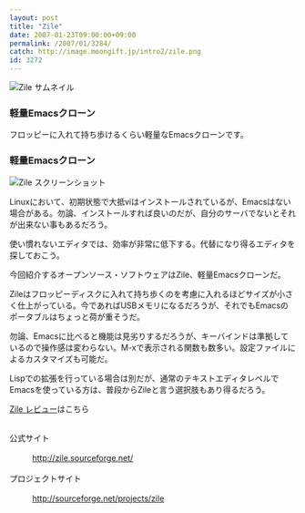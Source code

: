 ```yaml
---
layout: post
title: "Zile"
date: 2007-01-23T09:00:00+09:00
permalink: /2007/01/3284/
catch: http://image.moongift.jp/intro2/zile.png
id: 3272
---
```

 ![Zile サムネイル](http://image.moongift.jp/intro2/zile.t.png "Zile サムネイル")
  

### 軽量Emacsクローン
  
フロッピーに入れて持ち歩けるくらい軽量なEmacsクローンです。  
<!--more-->  

### 軽量Emacsクローン
  

![Zile スクリーンショット](http://image.moongift.jp/intro2/zile.png "Zile スクリーンショット")

  

Linuxにおいて、初期状態で大抵viはインストールされているが、Emacsはない場合がある。勿論、インストールすれば良いのだが、自分のサーバでないとそれが出来ない事もあるだろう。

  

使い慣れないエディタでは、効率が非常に低下する。代替になり得るエディタを探しておこう。

  

今回紹介するオープンソース・ソフトウェアはZile、軽量Emacsクローンだ。

  

Zileはフロッピーディスクに入れて持ち歩くのを考慮に入れるほどサイズが小さく仕上がっている。今であればUSBメモリになるだろうが、それでもEmacsのポータブルはちょっと荷が重そうだ。

  

勿論、Emacsに比べると機能は見劣りするだろうが、キーバインドは準拠しているので操作感は変わらない。M-xで表示される関数も数多い。設定ファイルによるカスタマイズも可能だ。

  

Lispでの拡張を行っている場合は別だが、通常のテキストエディタレベルでEmacsを使っている方は、普段からZileと言う選択肢もあり得るだろう。

  

[Zile レビュー](http://oss.moongift.jp/review/i-3287.html)はこちら

  
<dl>
<br><dt>公式サイト</dt>
<br><dd><a href="http://zile.sourceforge.net/" target="_blank">http://zile.sourceforge.net/</a></dd>
<br><dt>プロジェクトサイト</dt>
<br><dd><a href="http://sourceforge.net/projects/zile" target="_blank">http://sourceforge.net/projects/zile</a></dd>
<br>
</dl>
